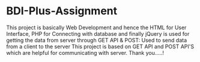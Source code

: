 # BDI-Plus-Assignment
This project is basically Web Development and hence the HTML for User Interface, PHP for Connecting with database and finally jQuery is
used for getting the data from server through GET API & POST: Used to send data from a client to the server
This project is based on GET API and POST API'S which are helpful for communicating with server.
Thank you.....!
